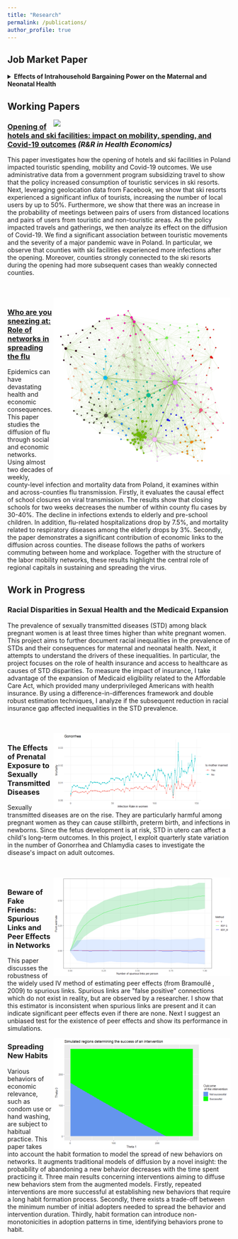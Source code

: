 ```yaml
---
title: "Research"
permalink: /publications/
author_profile: true
---
```




## Job Market Paper 



<details>
 
  <summary> <b> Effects of Intrahousehold Bargaining Power on the Maternal and Neonatal Health </b> </summary>

  <table border="0">
    <tr>
      <td > This project aims to investigate the impact of intrahousehold bargaining power on maternal and neonatal health. We identify changes in bargaining power through deviations from a balanced sex ratio, which has been shown to play an essential role among the determinants of spouses’ respective bargaining power. To obtain causal estimates, contemporaneous sex ratio is instrumented with sex ratio at birth of a cohort. Next, using Vital Statistics Natality data, we evaluate the impact of the 
bargaining power on the mothers’ health and birth outcomes. </td>
 <td> <img src="../images/JMP_pic.png" align="right" width=6000> </td>
        </tr>
   </table> 
</details>



## Working Papers

<img src="../images/Updated_animation.gif" align="right" width="400">

### <a href="https://krzysztofzaremba.github.io/files/Hotels_Opening_KZ.pdf" target="_blank"> Opening of hotels and ski facilities: impact on mobility, spending, and Covid-19 outcomes</a> <em> (R&R in Health Economics) </em>

This paper investigates how the opening of hotels and ski facilities in Poland impacted touristic
spending, mobility and Covid-19 outcomes. We use administrative data from a government program
subsidizing travel to show that the policy increased consumption of touristic services in ski resorts. Next,
leveraging geolocation data from Facebook, we show that ski resorts experienced a significant influx of
tourists, increasing the number of local users by up to 50%. Furthermore, we show that there was an
increase in the probability of meetings between pairs of users from distanced locations and pairs of users
from touristic and non-touristic areas. As the policy impacted travels and gatherings, we then analyze
its effect on the diffusion of Covid-19. We find a significant association between touristic movements
and the severity of a major pandemic wave in Poland. In particular, we observe that counties with ski
facilities experienced more infections after the opening. Moreover, counties strongly connected to the ski
resorts during the opening had more subsequent cases than weakly connected counties.

<br>
<br>
<img src="../images/net.png" align="right" width="400">

### <a href="https://krzysztofzaremba.github.io/files/KZ_Flu.pdf" target="_blank"> Who are you sneezing at: Role of networks in spreading the flu</a>

Epidemics can have devastating health and economic consequences. This paper studies the diffusion of flu through social and economic
networks. Using almost two decades of weekly, county-level infection and mortality data from Poland, it examines within and across-counties flu transmission. Firstly, it evaluates the causal effect of school closures on viral transmission. The results show that closing schools for two weeks decreases the number of within county flu cases by 30-40%. The decline in infections extends to elderly and pre-school children. In addition, flu-related hospitalizations drop by 7.5%, and mortality related to respiratory diseases among the elderly drops by 3%. Secondly, the paper demonstrates a significant contribution of economic links to the diffusion across counties. The disease follows the paths of workers commuting between home and workplace. Together with the structure of the labor mobility networks, these results highlight the central role of regional capitals in sustaining and spreading the virus.

## Work in Progress

### Racial Disparities in Sexual Health and the Medicaid Expansion

The prevalence of sexually transmitted diseases (STD) among black pregnant women is at least three times higher than white pregnant women. This project aims to further document racial inequalities in the prevalence of STDs and their consequences for maternal and neonatal health. Next, it attempts to understand the drivers of these inequalities. In particular, the project focuses on the role of health insurance and access to healthcare as causes of STD disparities. To measure the impact of insurance, I take advantage of the expansion of Medicaid eligibility related to the Affordable Care Act, which provided many underprivileged Americans with health insurance. By using a difference-in-differences framework and double robust estimation techniques, I analyze if the subsequent reduction in racial insurance gap
affected inequalities in the STD prevalence.

<br>
<br>


<img src="../images/Mortality_gonorrhea.png" align="right" width="400">

### The Effects of Prenatal Exposure to Sexually Transmitted Diseases 

Sexually transmitted diseases are on the rise. They are particularly harmful among pregnant women as they can cause stillbirth, preterm birth, and infections in newborns. Since the fetus development is at risk, STD in utero can affect a child's long-term outcomes. In this project, I exploit quarterly state variation in the number of Gonorrhea and Chlamydia cases to investigate the disease's impact on adult outcomes.

<br>
<br>
<img src="../images/true_0.png" align="right" width="400">

### Beware of Fake Friends: Spurious Links and Peer Effects in Networks

This paper discusses the robustness of the widely used IV method of estimating peer effects (from Bramoullé , 2009) to spurious links. Spurious links are "false positive" connections which do not exist in reality, but are observed by a researcher. I show that this estimator is inconsistent when spurious links are present and it can indicate significant peer effects even if there are none. Next I suggest an unbiased test for the existence of peer effects and show its performance in simulations. 

<img src="../images/habit.png" align="right" width="400">

### Spreading New Habits

Various behaviors of economic relevance, such as condom use or hand washing, are subject to habitual practice. This paper takes into account the habit formation to model the spread of new behaviors on networks. It augments traditional models of diffusion by a novel insight: the probability of abandoning a new behavior decreases with the time spent practicing it.  Three main results concerning interventions aiming to diffuse new behaviors stem from the augmented models. Firstly, repeated interventions are more successful at establishing new behaviors that require a long habit formation process. Secondly, there exists a trade-off between the minimum number of initial adopters needed to spread the behavior and intervention duration.  Thirdly, habit formation can introduce non-monotonicities in adoption patterns in time, identifying behaviors prone to habit. 
